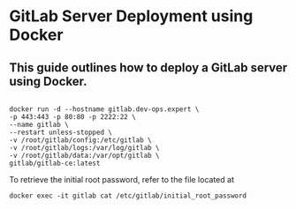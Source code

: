# GitLab Server Deployment using Docker

## This guide outlines how to deploy a GitLab server using Docker.

```

docker run -d --hostname gitlab.dev-ops.expert \
-p 443:443 -p 80:80 -p 2222:22 \
--name gitlab \
--restart unless-stopped \
-v /root/gitlab/config:/etc/gitlab \
-v /root/gitlab/logs:/var/log/gitlab \
-v /root/gitlab/data:/var/opt/gitlab \
gitlab/gitlab-ce:latest
```

To retrieve the initial root password, refer to the file located at 
```
docker exec -it gitlab cat /etc/gitlab/initial_root_password
```
